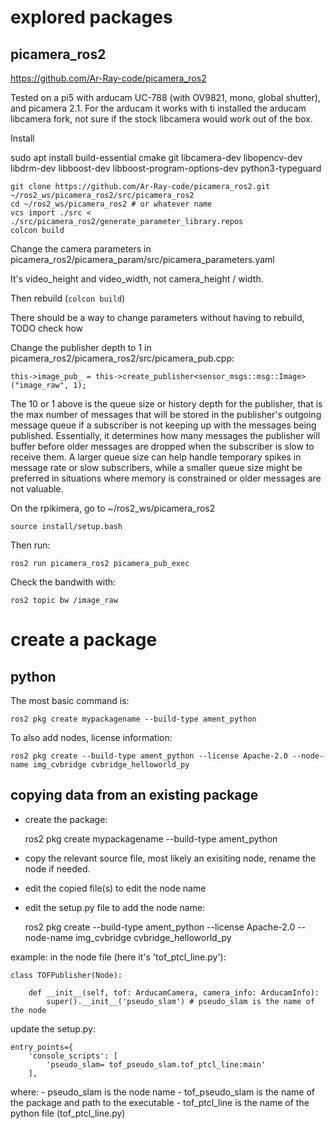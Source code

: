 # explored packages

## picamera_ros2

https://github.com/Ar-Ray-code/picamera_ros2


Tested on a pi5 with arducam UC-788 (with OV9821, mono, global shutter), and picamera 2.1.
For the arducam it works with ti installed the arducam libcamera fork, not sure if the stock libcamera would work out of the box.

Install

sudo apt install build-essential cmake git libcamera-dev libopencv-dev libdrm-dev libboost-dev libboost-program-options-dev python3-typeguard

    git clone https://github.com/Ar-Ray-code/picamera_ros2.git ~/ros2_ws/picamera_ros2/src/picamera_ros2
    cd ~/ros2_ws/picamera_ros2 # or whatever name
    vcs import ./src < ./src/picamera_ros2/generate_parameter_library.repos
    colcon build

Change the camera parameters in picamera_ros2/picamera_param/src/picamera_parameters.yaml

It's video_height and video_width, not camera_height / width.

Then rebuild (`colcon build`)

There should be a way to change parameters without having to rebuild, TODO check how

Change the publisher depth to 1 in picamera_ros2/picamera_ros2/src/picamera_pub.cpp:

    this->image_pub_ = this->create_publisher<sensor_msgs::msg::Image>("image_raw", 1);

The 10 or 1 above is the queue size or history depth for the publisher, that is the max number of messages that will be stored in the publisher's outgoing message queue if a subscriber is not keeping up with the messages being published. 
Essentially, it determines how many messages the publisher will buffer before older messages are dropped when the subscriber is slow to receive them. 
A larger queue size can help handle temporary spikes in message rate or slow subscribers, while a smaller queue size might be preferred in situations where memory is constrained or older messages are not valuable. 

On the rpikimera, go to ~/ros2_ws/picamera_ros2

    source install/setup.bash

Then run:

    ros2 run picamera_ros2 picamera_pub_exec

Check the bandwith with:

    ros2 topic bw /image_raw

# create a package

## python

The most basic command is:

    ros2 pkg create mypackagename --build-type ament_python 


To also add nodes, license information:

    ros2 pkg create --build-type ament_python --license Apache-2.0 --node-name img_cvbridge cvbridge_helloworld_py

## copying data from an existing package

- create the package:

    ros2 pkg create mypackagename --build-type ament_python 

- copy the relevant source file, most likely an exisiting node, rename the node if needed.
- edit the copied file(s) to  edit the node name

- edit the setup.py file to add the node name: 

    ros2 pkg create --build-type ament_python --license Apache-2.0 --node-name img_cvbridge cvbridge_helloworld_py

example: 
in the node file (here it's 'tof_ptcl_line.py'): 

    class TOFPublisher(Node):

        def __init__(self, tof: ArducamCamera, camera_info: ArducamInfo):
            super().__init__('pseudo_slam') # pseudo_slam is the name of the node

update the setup.py:

    entry_points={
        'console_scripts': [
            'pseudo_slam= tof_pseudo_slam.tof_ptcl_line:main'
        ],

where:
    - pseudo_slam is the node name
    - tof_pseudo_slam is the name of the package and path to the executable
    - tof_ptcl_line is the name of the python file (tof_ptcl_line.py)


